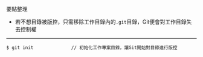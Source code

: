 要點整理
- 若不想目錄被版控，只需移除工作目錄內的`.git`目錄，Git便會對工作目錄失去控制權

---

```
$ git init				// 初始化工作專案目錄，讓Git開始對目錄進行版控
```